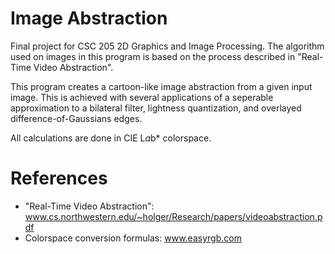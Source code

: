 Image Abstraction
=================

Final project for CSC 205 2D Graphics and Image Processing. The algorithm used on 
images in this program is based on the process described in "Real-Time Video Abstraction".

This program creates a cartoon-like image abstraction from a given input image. This is achieved with 
several applications of a seperable approximation to a bilateral filter, lightness quantization, 
and overlayed difference-of-Gaussians edges.

All calculations are done in CIE L*a*b* colorspace.

References
==========
- "Real-Time Video Abstraction": www.cs.northwestern.edu/~holger/Research/papers/videoabstraction.pdf
- Colorspace conversion formulas: www.easyrgb.com